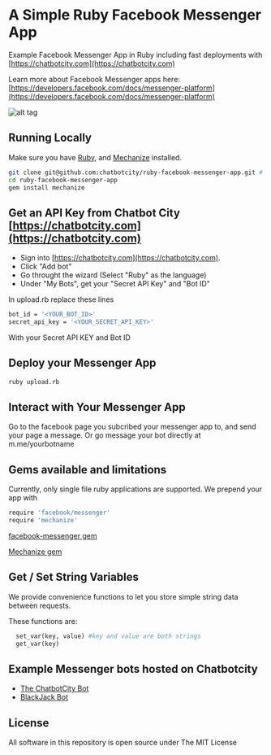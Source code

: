 # A Simple Ruby Facebook Messenger App
Example Facebook Messenger App in Ruby including fast deployments with [https://chatbotcity.com](https://chatbotcity.com)

Learn more about Facebook Messenger apps here: [https://developers.facebook.com/docs/messenger-platform](https://developers.facebook.com/docs/messenger-platform)

![alt tag](https://github.com/chatbotcity/ruby-facebook-messenger-app/raw/master/deployment_screenshot.gif)

## Running Locally

Make sure you have [Ruby](https://www.ruby-lang.org), and [Mechanize](https://github.com/sparklemotion/mechanize) installed.

```sh
git clone git@github.com:chatbotcity/ruby-facebook-messenger-app.git # clone this repository
cd ruby-facebook-messenger-app
gem install mechanize
```

## Get an API Key from Chatbot City [https://chatbotcity.com](https://chatbotcity.com)

- Sign into [https://chatbotcity.com](https://chatbotcity.com).
- Click "Add bot"
- Go throught the wizard (Select "Ruby" as the language)
- Under "My Bots", get your "Secret API Key" and "Bot ID"

In upload.rb replace these lines

```sh
bot_id = '<YOUR_BOT_ID>'
secret_api_key = '<YOUR_SECRET_API_KEY>'
```
With your Secret API KEY and Bot ID

## Deploy your Messenger App

```sh
ruby upload.rb
```
## Interact with Your Messenger App

Go to the facebook page you subcribed your messenger app to, and send your page a message.  Or go message your bot directly at m.me/yourbotname

## Gems available and limitations

Currently, only single file ruby applications are supported.  We prepend your app with 

```sh
require 'facebook/messenger'
require 'mechanize'
```
[facebook-messenger gem](https://github.com/hyperoslo/facebook-messenger)

[Mechanize gem](https://github.com/sparklemotion/mechanize)


## Get / Set String Variables

We provide convenience functions to let you store simple string data between requests.

These functions are:
```ruby
  set_var(key, value) #key and value are both strings
  get_var(key)
```
## Example Messenger bots hosted on Chatbotcity
 - [The ChatbotCity Bot](https://m.me/chatbotcity)
 - [BlackJack Bot](https://www.messenger.com/t/1040239006064521)

## License
All software in this repository is open source under The MIT License
